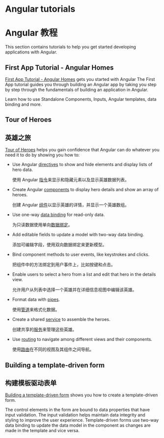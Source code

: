 # Angular tutorials

# Angular 教程

This section contains tutorials to help you get started developing applications with Angular.

## First App Tutorial - Angular Homes
[First App Tutorial - Angular Homes](tutorial/first-app) gets you started with Angular
The First App tutorial guides you through building an Angular app by taking you step by step through the fundamentals of building an application in Angular.

Learn how to use Standalone Components, Inputs, Angular templates, data binding and more.

## Tour of Heroes

## 英雄之旅

[Tour of Heroes](tutorial/tour-of-heroes) helps you gain confidence that Angular can do whatever you need it to do by showing you how to:

* Use Angular [directives](guide/glossary#directive "Directives definition") to show and hide elements and display lists of hero data.

  使用 Angular [指令](guide/glossary#directive "指令定义")来显示和隐藏元素以及显示英雄数据列表。

* Create Angular [components](guide/glossary#component "Components definition") to display hero details and show an array of heroes.

  创建 Angular [组件](guide/glossary#component "Components definition")以显示英雄的详情，并显示一个英雄数组。

* Use one-way [data binding](guide/glossary#data-binding "Data binding definition") for read-only data.

  为只读数据使用单向[数据绑定](guide/glossary#data-binding "Data binding definition")。

* Add editable fields to update a model with two-way data binding.

  添加可编辑字段，使用双向数据绑定来更新模型。

* Bind component methods to user events, like keystrokes and clicks.

  把组件中的方法绑定到用户事件上，比如按键和点击。

* Enable users to select a hero from a list and edit that hero in the details view.

  允许用户从列表中选择一个英雄并在详细信息视图中编辑该英雄。

* Format data with [pipes](guide/glossary#pipe "Pipe definition").

  使用[管道](guide/glossary#pipe "Pipe definition")来格式化数据。

* Create a shared [service](guide/glossary#service "Service definition") to assemble the heroes.

  创建共享的[服务](guide/glossary#service "Service definition")来管理这些英雄。

* Use [routing](guide/glossary#router "Router definition") to navigate among different views and their components.

  使用[路由](guide/glossary#router "Router definition")在不同的视图及其组件之间导航。

## Building a template-driven form

## 构建模板驱动表单

[Building a template-driven form](guide/forms) shows you how to create a template-driven form.

The control elements in the form are bound to data properties that have input validation. The input validation helps maintain data integrity and styling to improve the user experience.
Template-driven forms use two-way data binding to update the data model in the component as changes are made in the template and vice versa.
